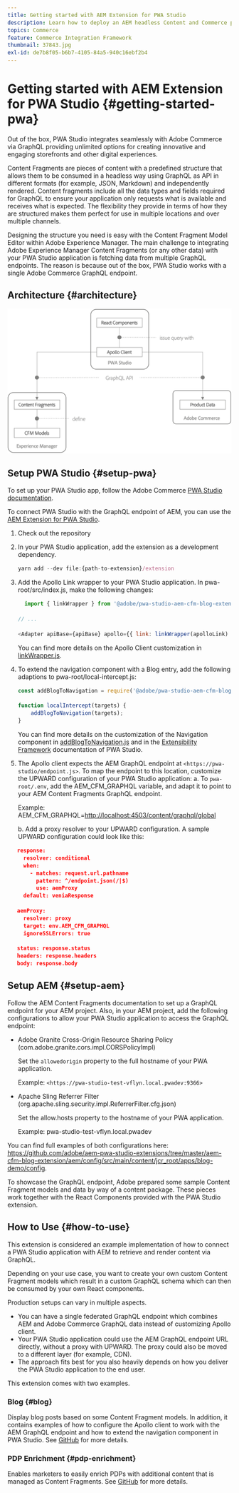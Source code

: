 ```yaml
---
title: Getting started with AEM Extension for PWA Studio
description: Learn how to deploy an AEM headless Content and Commerce project with PWA Studio.
topics: Commerce
feature: Commerce Integration Framework
thumbnail: 37843.jpg
exl-id: de7b8f05-b6b7-4105-84a5-940c16ebf2b4
---
```

# Getting started with AEM Extension for PWA Studio {#getting-started-pwa}

Out of the box, PWA Studio integrates seamlessly with Adobe Commerce via GraphQL providing unlimited options for creating innovative and engaging storefronts and other digital experiences.

Content Fragments are pieces of content with a predefined structure that allows them to be consumed in a headless way using GraphQL as API in different formats (for example, JSON, Markdown) and independently rendered. Content fragments include all the data types and fields required for GraphQL to ensure your application only requests what is available and receives what is expected. The flexibility they provide in terms of how they are structured makes them perfect for use in multiple locations and over multiple channels.

Designing the structure you need is easy with the Content Fragment Model Editor within Adobe Experience Manager. The main challenge to integrating Adobe Experience Manager Content Fragments (or any other data) with your PWA Studio application is fetching data from multiple GraphQL endpoints. The reason is because out of the box, PWA Studio works with a single Adobe Commerce GraphQL endpoint.

## Architecture {#architecture}

![PWA headless architecture](/help/commerce/cif/assets/pwa-studio/PWA-Studio_Architecture.png)

## Setup PWA Studio {#setup-pwa}

To set up your PWA Studio app, follow the Adobe Commerce [PWA Studio documentation](https://developer.adobe.com/commerce/pwa-studio/tutorials/).

To connect PWA Studio with the GraphQL endpoint of AEM, you can use the [AEM Extension for PWA Studio](https://github.com/adobe/aem-pwa-studio-extensions).

1. Check out the repository

1. In your PWA Studio application, add the extension as a development dependency.

   ```javascript
   yarn add --dev file:{path-to-extension}/extension
   ```

1. Add the Apollo Link wrapper to your PWA Studio application. In pwa-root/src/index.js, make the following changes:

   ```javascript
     import { linkWrapper } from '@adobe/pwa-studio-aem-cfm-blog-extension';
   
   // ...
   
   <Adapter apiBase={apiBase} apollo={{ link: linkWrapper(apolloLink) }} store={store}>
   ```

   You can find more details on the Apollo Client customization in [linkWrapper.js](https://github.com/adobe/aem-pwa-studio-extensions/blob/master/aem-cfm-blog-extension/extension/src/linkWrapper.js).

1. To extend the navigation component with a Blog entry, add the following adaptions to pwa-root/local-intercept.js:

   ```javascript
   const addBlogToNavigation = require('@adobe/pwa-studio-aem-cfm-blog-extension/src/addBlogToNavigation');

   function localIntercept(targets) {
       addBlogToNavigation(targets);
   }    
   ```

   You can find more details on the customization of the Navigation component in [addBlogToNavigation.js](https://github.com/adobe/aem-pwa-studio-extensions/blob/master/aem-cfm-blog-extension/extension/src/addBlogToNavigation.js) and in the [Extensibility Framework](https://developer.adobe.com/commerce/pwa-studio/guides/general-concepts/extensibility/) documentation of PWA Studio.

1. The Apollo client expects the AEM GraphQL endpoint at `<https://pwa-studio/endpoint.js>`. To map the endpoint to this location, customize the UPWARD configuration of your PWA Studio application:
   a. To `pwa-root/.env`, add the AEM_CFM_GRAPHQL variable, and adapt it to point to your AEM Content Fragments GraphQL endpoint.

   Example: AEM_CFM_GRAPHQL=<http://localhost:4503/content/graphql/global>

   b. Add a proxy resolver to your UPWARD configuration. A sample UPWARD configuration could look like this:

```json
   response:
     resolver: conditional
     when:
       - matches: request.url.pathname
         pattern: ^/endpoint.json(/|$)
         use: aemProxy
     default: veniaResponse

   aemProxy:
     resolver: proxy
     target: env.AEM_CFM_GRAPHQL
     ignoreSSLErrors: true

   status: response.status
   headers: response.headers
   body: response.body
```

## Setup AEM {#setup-aem}

Follow the AEM Content Fragments documentation to set up a GraphQL endpoint for your AEM project. Also, in your AEM project, add the following configurations to allow your PWA Studio application to access the GraphQL endpoint:

* Adobe Granite Cross-Origin Resource Sharing Policy (com.adobe.granite.cors.impl.CORSPolicyImpl)

   Set the `allowedorigin` property to the full hostname of your PWA application.

   Example:  `<https://pwa-studio-test-vflyn.local.pwadev:9366>`

* Apache Sling Referrer Filter (org.apache.sling.security.impl.ReferrerFilter.cfg.json)

   Set the allow.hosts property to the hostname of your PWA application.

   Example: pwa-studio-test-vflyn.local.pwadev

You can find full examples of both configurations here: <https://github.com/adobe/aem-pwa-studio-extensions/tree/master/aem-cfm-blog-extension/aem/config/src/main/content/jcr_root/apps/blog-demo/config>.

To showcase the GraphQL endpoint, Adobe prepared some sample Content Fragment models and data by way of a content package. These pieces work together with the React Components provided with the PWA Studio extension.

## How to Use {#how-to-use}

This extension is considered an example implementation of how to connect a PWA Studio application with AEM to retrieve and render content via GraphQL.

Depending on your use case, you want to create your own custom Content Fragment models which result in a custom GraphQL schema which can then be consumed by your own React components.

Production setups can vary in multiple aspects.

* You can have a single federated GraphQL endpoint which combines AEM and Adobe Commerce GraphQL data instead of customizing Apollo client.
* Your PWA Studio application could use the AEM GraphQL endpoint URL directly, without a proxy with UPWARD. The proxy could also be moved to a different layer (for example, CDN).
* The approach fits best for you also heavily depends on how you deliver the PWA Studio application to the end user.

This extension comes with two examples.

### Blog {#blog}

Display blog posts based on some Content Fragment models. In addition, it contains examples of how to configure the Apollo client to work with the AEM GraphQL endpoint and how to extend the navigation component in PWA Studio. See [GitHub](https://github.com/adobe/aem-pwa-studio-extensions/tree/master/aem-cfm-blog-extension) for more details.

### PDP Enrichment {#pdp-enrichment}

Enables marketers to easily enrich PDPs with additional content that is managed as Content Fragments. See [GitHub](https://github.com/adobe/aem-pwa-studio-extensions/tree/master/aem-cif-product-page-extension) for more details.
